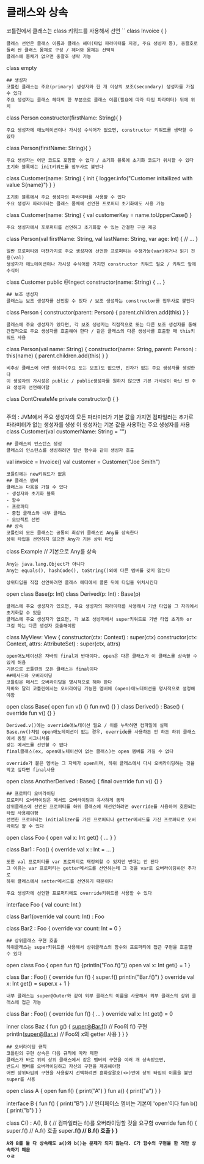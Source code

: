 # 클래스와 상속
코틀린에서 클래스는 class 키워드를 사용해서 선언
``
class Invoice {
}
```
클래스 선언은 클래스 이름과 클래스 헤더(타입 파라미터를 지정, 주요 생성자 등), 중괄호로   
둘러 싼 클래스 몸체로 구성 / 헤더와 몸체는 선택적   
클래스에 몸체가 없으면 중괄호 생략 가능
```
class empty
```
## 생성자
코틀린 클래스는 주요(primary) 생성자와 한 개 이상의 보조(secondary) 생성자를 가질 수 있다   
주요 생성자는 클래스 헤더의 한 부분으로 클래스 이름(필요에 따라 타입 파라미터) 뒤에 위치
```
class Person constructor(firstName: String){
}
```
주요 생성자에 애노테이션이나 가시성 수식어가 없으면, constructor 키워드를 생략할 수 있다
```
class Person(firstName: String){
}
```
주요 생성자는 어떤 코드도 포함할 수 없다 / 초기화 블록에 초기화 코드가 위치할 수 있다   
초기화 블록에는 init키워드를 접두사로 붙인다
```
class Customer(name: String) {
  init {
    logger.info("Customer initailized with value S{name}")
  }
}
```
초기화 블록에서 주요 생성자의 파라미터를 사용할 수 있다   
주요 생성자 파라미터는 클래스 몸체에 선언한 프로퍼티 초기화에도 사용 가능
```
class Customer(name: String) {
  val customerKey = name.toUpperCase()
}
```
주요 생성자에서 포로퍼티를 선언하고 초기화할 수 있는 간결한 구문 제공
```
class Person(val firstName: String, val lastName: String, var age: Int) {
  // ...
}
```
일반 프로퍼티와 마찬가지로 주요 생성자에 선언한 프로퍼티는 수정가능(var)이거나 읽기 전용(val)   
생성자가 애노테이션이나 가시성 수식어를 가지면 constructor 키워드 필요 / 키워드 앞에 수식어
```
class Customer public @Ingect constructor(name: String) { ... }
```
## 보조 생성자
클래스는 보조 생성자를 선언할 수 있다 / 보조 생성자는 constructor를 접두사로 붙인다
```
class Person {
  constructor(parent: Person) {
    parent.children.add(this)
  }
}
```
클래스에 주요 생성자가 있다면, 각 보조 생성자는 직접적으로 또는 다른 보조 생성자를 통해   
간접적으로 주요 생성자를 호출해야 한다 / 같은 클래스의 다른 생성사를 호출할 때 this키워드 사용
```
class Person(val name: String) {
  constructor(name: String, parent: Person) : this(name) {
    parent.children.add(this)
  }
}
```
비추상 클래스에 어떤 생성자(주요 또는 보조)도 없으면, 인자가 없는 주요 생성자를 생성한다   
이 생성자의 가시성은 public / public생성자를 원하지 않으면 기본 가시성이 아닌 빈 주요 생성자 선언해야함
```
class DontCreateMe private constructor() {
}
```
```
주의 : JVM에서 주요 생성자의 모든 파라미터가 기본 값을 가지면 컴파일러는 추가로 파라미터가 없는 생성자를 생성
이 생성자는 기본 값을 사용하는 주요 생성자를 사용
class Customer(val customerName: String = "")
```
## 클래스의 인스턴스 생성
클래스의 인스턴스를 생성하려면 일반 함수와 같이 생성자 호출
```
val invoice = Invoice()
val customer = Customer("Joe Smith")
```
코틀린에는 new키워드가 없음
## 클래스 멤버
클래스는 다음을 가질 수 있다   
- 생성자와 초기화 블록   
- 함수   
- 프로퍼티   
- 중첩 클래스와 내부 클래스   
- 오브젝트 선언
## 상속
코틀린의 모든 클래스는 공통의 최상위 클래스인 Any를 상속한다   
상위 타입을 선언하지 않으면 Any가 기본 상위 타입
```
class Example // 기본으로 Any를 상속
```
Any는 java.lang.Object가 아니다   
Any는 equals(), hashCode(), toString()외에 다른 멤버를 갖지 않는다

상위타입을 직접 선언하려면 클래스 헤더에서 콜론 뒤에 타입을 위치시킨다
```
open class Base(p: Int)
class Derived(p: Int) : Base(p)
```
클래스에 주요 생성자가 있으면, 주요 생성자의 파라미터를 사용해서 기반 타입을 그 자리에서 초기화할 수 있음   
클래스에 주요 생성자가 없으면, 각 보조 생성자에서 super키워드로 기반 타입 초기와 or   
그걸 하는 다른 생성자 호출해야함
```
class MyView: View {
  constructor(ctx: Context) : super(ctx)
  constructor(ctx: Context, attrs: AttributeSet) : super(ctx, attrs)
```
open애노테이선은 자바의 final과 반대이다. open은 다른 클래스가 이 클래스를 상속할 수 있게 허용   
기본으로 코틀린의 모든 클래스는 final이다
##메서드와 오버라이딩
코틀린은 메서드 오버라이딩을 명시적으로 해야 한다   
자바와 달리 코틀린에서는 오버라이딩 가능한 멤버에 (open)애노테이션을 명시적으로 설정해야함
```
open class Base{
  open fun v() {}
  fun nv() {}
}
class Derived() : Base() {
  override fun v() {}
}
```
Derived.v()에는 override애노테이션 필요 / 이를 누락하면 컴파일에 실패   
Base.nv()처럼 open애노테이션이 없는 경우, override를 사용하든 안 하든 하위 클래스에서 동일 시그니처를   
갖는 메서드를 선언할 수 없다   
final클래스(ex, open애노테이션이 없는 클래스)는 open 멤버를 가질 수 없다

override가 붙은 멤버는 그 자체가 open이며, 하위 클래스에서 다시 오버라이딩하는 것을 막고 싶다면 final사용
```
open class AnotherDerived : Base() {
  final override fun v() {}
}
```
## 프로퍼티 오버라이딩
프로퍼티 오버라이딩은 메서드 오버라이딩과 유사하게 동작   
상위클래스에 선언된 프로퍼티를 하위 클래스에 재선언하려면 override를 사용하며 호환되는 타입 사용해야함   
선언한 프로퍼티는 initializer를 가진 프로퍼티나 getter메서드를 가진 프로퍼티로 오버라이딩 할 수 있다
```
open class Foo {
  open val x: Int get() { ... }
}

class Bar1 : Foo() {
  override val x : Int = ...
}
```
또한 val 프로퍼티를 var 프로퍼티로 재정의할 수 있지만 반대는 안 된다   
그 이유는 var 프로퍼티는 getter메서드를 선언하는데 그 것을 var로 오버라이딩하면 추가로   
하위 클래스에서 setter메서드를 선언하기 때문이다

주요 생성자에 선언한 프로퍼티에도 override키워드를 사용할 수 있다
```
interface Foo {
  val count: Int
}

class Bar1(override val count: Int) : Foo

class Bar2 : Foo {
  override var count: Int = 0
}
```
## 상위클래스 구현 호출
하위클래스는 super키워드를 사용해서 상위클래스의 함수와 프로퍼티에 접근 구현을 호출할 수 있다
```
open class Foo {
  open fun f() {println("Foo.f()")}
  open val x: Int get() = 1
}

class Bar : Foo() {
  override fun f() {
    super.f()
    println("Bar.f()")
  }
  override val x: Int get() = super.x + 1
}
```
내부 클래스는 super@Outer와 같이 외부 클래스의 이름을 사용해서 외부 클래스의 상위 클래스에 접근 가능
```
class Bar : Foo() {
  override fun f() { ... }
  override val x: Int get() = 0
  
  inner class Baz {
    fun g() {
      super@Bar.f()  // Foo의 f() 구현
      println(super@Bar.x)  // Foo의 x의 getter 사용
    }
  }
}
```
## 오버라이딩 규칙
코틀린의 구현 상속은 다음 규칙에 따라 제한   
클래스가 바로 위의 상위 클래스에서 같은 멤버의 구현을 여러 개 상속받으면,   
반드시 멤버를 오버라이딩하고 자신의 구현을 제공해야함   
어떤 상위타입의 구현을 사용할지 선택하려면 혿화살괄호(<>)안에 상위 타입의 이름을 붙인 super를 사용
```
open class A {
  open fun f() { print("A") }
  fun a() { print("a") }
}

interface B {
  fun f() { print("B") }  // 인터페이스 멤버는 기본이 'open'이다
  fun b() { print("b") }
}

class C() : A(), B {
  // 컴파일러는 f()를 오버라이딩할 것을 요구함
  override fun f() {
    super<A>.f() // A.f() 호출
    super<B>.f() // B.f() 호출
  }
}
```
A와 B를 둘 다 상속해도 a()와 b()는 문제가 되지 않는다. C가 함수의 구현을 한 개만 상속하기 때문   
ㅇㄹ


